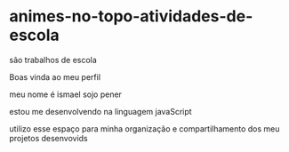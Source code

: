 # animes-no-topo-atividades-de-escola
são trabalhos de escola

Boas vinda ao meu perfil

meu nome é ismael sojo pener

estou me desenvolvendo na linguagem javaScript

utilizo esse espaço para minha organização e compartilhamento dos meu projetos desenvovids
